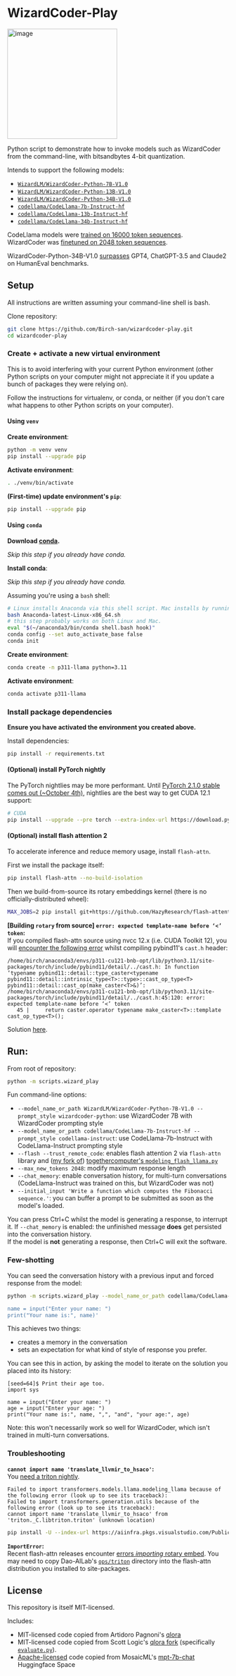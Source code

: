 # WizardCoder-Play

<img height="250" alt="image" src="https://github.com/Birch-san/wizardcoder-play/assets/6141784/e0292ebf-8998-460b-a021-a4c1b5511d20">

Python script to demonstrate how to invoke models such as WizardCoder from the command-line, with bitsandbytes 4-bit quantization.

Intends to support the following models:

- [`WizardLM/WizardCoder-Python-7B-V1.0`](https://huggingface.co/WizardLM/WizardCoder-Python-7B-V1.0)
- [`WizardLM/WizardCoder-Python-13B-V1.0`](https://huggingface.co/WizardLM/WizardCoder-Python-13B-V1.0)
- [`WizardLM/WizardCoder-Python-34B-V1.0`](https://huggingface.co/WizardLM/WizardCoder-Python-34B-V1.0)
- [`codellama/CodeLlama-7b-Instruct-hf`](https://huggingface.co/codellama/CodeLlama-7b-Instruct-hf)
- [`codellama/CodeLlama-13b-Instruct-hf`](https://huggingface.co/codellama/CodeLlama-13b-Instruct-hf)
- [`codellama/CodeLlama-34b-Instruct-hf`](https://huggingface.co/codellama/CodeLlama-34b-Instruct-hf)

CodeLlama models were [trained on 16000 token sequences](https://ai.meta.com/blog/code-llama-large-language-model-coding/).  
WizardCoder was [finetuned on 2048 token sequences](https://arxiv.org/abs/2306.08568).

WizardCoder-Python-34B-V1.0 [surpasses](https://huggingface.co/WizardLM/WizardCoder-Python-34B-V1.0) GPT4, ChatGPT-3.5 and Claude2 on HumanEval benchmarks.

## Setup

All instructions are written assuming your command-line shell is bash.

Clone repository:

```bash
git clone https://github.com/Birch-san/wizardcoder-play.git
cd wizardcoder-play
```

### Create + activate a new virtual environment

This is to avoid interfering with your current Python environment (other Python scripts on your computer might not appreciate it if you update a bunch of packages they were relying on).

Follow the instructions for virtualenv, or conda, or neither (if you don't care what happens to other Python scripts on your computer).

#### Using `venv`

**Create environment**:

```bash
python -m venv venv
pip install --upgrade pip
```

**Activate environment**:

```bash
. ./venv/bin/activate
```

**(First-time) update environment's `pip`**:

```bash
pip install --upgrade pip
```

#### Using `conda`

**Download [conda](https://www.anaconda.com/products/distribution).**

_Skip this step if you already have conda._

**Install conda**:

_Skip this step if you already have conda._

Assuming you're using a `bash` shell:

```bash
# Linux installs Anaconda via this shell script. Mac installs by running a .pkg installer.
bash Anaconda-latest-Linux-x86_64.sh
# this step probably works on both Linux and Mac.
eval "$(~/anaconda3/bin/conda shell.bash hook)"
conda config --set auto_activate_base false
conda init
```

**Create environment**:

```bash
conda create -n p311-llama python=3.11
```

**Activate environment**:

```bash
conda activate p311-llama
```

### Install package dependencies

**Ensure you have activated the environment you created above.**

Install dependencies:

```bash
pip install -r requirements.txt
```

#### (Optional) install PyTorch nightly

The PyTorch nightlies may be more performant. Until [PyTorch 2.1.0 stable comes out (~October 4th)](https://github.com/pytorch/pytorch/issues/86566#issuecomment-1706075651), nightlies are the best way to get CUDA 12.1 support:

```bash
# CUDA
pip install --upgrade --pre torch --extra-index-url https://download.pytorch.org/whl/nightly/cu121
```

#### (Optional) install flash attention 2

To accelerate inference and reduce memory usage, install `flash-attn`.

First we install the package itself:

```bash
pip install flash-attn --no-build-isolation
```

Then we build-from-source its rotary embeddings kernel (there is no officially-distributed wheel):

```bash
MAX_JOBS=2 pip install git+https://github.com/HazyResearch/flash-attention.git#subdirectory=csrc/rotary
```

**[Building `rotary` from source] `error: expected template-name before ‘<’ token`:**  
If you compiled flash-attn source using nvcc 12.x (i.e. CUDA Toolkit 12), you will [encounter the following error](https://github.com/pybind/pybind11/issues/4606) whilst compiling pybind11's `cast.h` header:

```
/home/birch/anaconda3/envs/p311-cu121-bnb-opt/lib/python3.11/site-packages/torch/include/pybind11/detail/../cast.h: In function ‘typename pybind11::detail::type_caster<typename pybind11::detail::intrinsic_type<T>::type>::cast_op_type<T> pybind11::detail::cast_op(make_caster<T>&)’:
/home/birch/anaconda3/envs/p311-cu121-bnb-opt/lib/python3.11/site-packages/torch/include/pybind11/detail/../cast.h:45:120: error: expected template-name before ‘<’ token
   45 |     return caster.operator typename make_caster<T>::template cast_op_type<T>();
```

Solution [here](https://github.com/Dao-AILab/flash-attention/issues/484#issuecomment-1706843478).

## Run:

From root of repository:

```bash
python -m scripts.wizard_play
```

Fun command-line options:

- `--model_name_or_path WizardLM/WizardCoder-Python-7B-V1.0 --prompt_style wizardcoder-python`: use WizardCoder 7B with WizardCoder prompting style
- `--model_name_or_path codellama/CodeLlama-7b-Instruct-hf --prompt_style codellama-instruct`: use CodeLlama-7b-Instruct with CodeLlama-Instruct prompting style
- `--flash --trust_remote_code`: enables flash attention 2 via `flash-attn` library and ([my fork of](https://huggingface.co/Birchlabs/flash_llama)) [togethercomputer's `modeling_flash_llama.py`](https://huggingface.co/togethercomputer/LLaMA-2-7B-32K/blob/main/modeling_flash_llama.py)
- `--max_new_tokens 2048`: modify maximum response length
- `--chat_memory`: enable conversation history, for multi-turn conversations (CodeLlama-Instruct was trained on this, but WizardCoder was not)
- `--initial_input 'Write a function which computes the Fibonacci sequence.'`: you can buffer a prompt to be submitted as soon as the model's loaded.

You can press Ctrl+C whilst the model is generating a response, to interrupt it. If `--chat_memory` is enabled: the unfinished message **does** get persisted into the conversation history.  
If the model is **not** generating a response, then Ctrl+C will exit the software.

### Few-shotting

You can seed the conversation history with a previous input and forced response from the model:

```bash
python -m scripts.wizard_play --model_name_or_path codellama/CodeLlama-7b-Instruct-hf --prompt_style codellama-instruct --shot0_input "Read user's name from stdin" --shot0_response 'import sys

name = input("Enter your name: ")
print("Your name is:", name)'
```

This achieves two things:

- creates a memory in the conversation
- sets an expectation for what kind of style of response you prefer.

You can see this in action, by asking the model to iterate on the solution you placed into its history:

```
[seed=64]$ Print their age too.
import sys

name = input("Enter your name: ")
age = input("Enter your age: ")
print("Your name is:", name, ",", "and", "your age:", age)
```

Note: this won't necessarily work so well for WizardCoder, which isn't trained in multi-turn conversations.

### Troubleshooting

**`cannot import name 'translate_llvmir_to_hsaco'`:**  
You [need a triton nightly](https://github.com/openai/triton/issues/2002).
```
Failed to import transformers.models.llama.modeling_llama because of the following error (look up to see its traceback):
Failed to import transformers.generation.utils because of the following error (look up to see its traceback):
cannot import name 'translate_llvmir_to_hsaco' from 'triton._C.libtriton.triton' (unknown location)
```

```bash
pip install -U --index-url https://aiinfra.pkgs.visualstudio.com/PublicPackages/_packaging/Triton-Nightly/pypi/simple/ triton-nightly
```

**`ImportError`:**  
Recent flash-attn releases encounter [errors _importing_ rotary embed](https://github.com/Dao-AILab/flash-attention/issues/519). You may need to copy Dao-AILab's [`ops/triton`](https://github.com/Dao-AILab/flash-attention/tree/main/flash_attn/ops/triton) directory into the flash-attn distribution you installed to site-packages.

## License

This repository is itself MIT-licensed.

Includes:

- MIT-licensed code copied from Artidoro Pagnoni's [qlora](https://github.com/artidoro/qlora)
- MIT-licensed code copied from Scott Logic's [qlora fork](https://github.com/scottlogic-alex/qlora) (specifically [`evaluate.py`](https://github.com/scottlogic-alex/qlora/blob/stepwise/evaluate.py)).
- [Apache-licensed](licenses/MosaicML-mpt-7b-chat-hf-space.Apache.LICENSE.txt) code copied from MosaicML's [mpt-7b-chat](https://huggingface.co/spaces/mosaicml/mpt-7b-chat/blob/main/app.py) Huggingface Space
